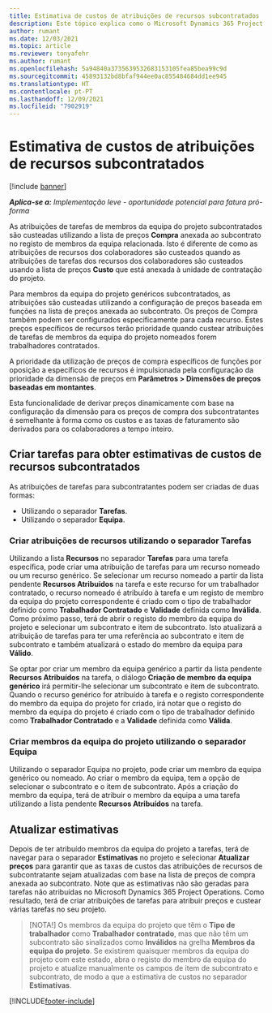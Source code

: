 ```yaml
---
title: Estimativa de custos de atribuições de recursos subcontratados
description: Este tópico explica como o Microsoft Dynamics 365 Project Operations calcula a estimativa de custos das atribuições de recursos subcontratados.
author: rumant
ms.date: 12/03/2021
ms.topic: article
ms.reviewer: tonyafehr
ms.author: rumant
ms.openlocfilehash: 5a94840a3735639532683153105fea85bea99c9d
ms.sourcegitcommit: 45893132bd8bfaf944ee0ac855484684dd1ee945
ms.translationtype: HT
ms.contentlocale: pt-PT
ms.lasthandoff: 12/09/2021
ms.locfileid: "7902919"
---
```

# <a name="cost-estimation-of-subcontracted-resource-assignments"></a>Estimativa de custos de atribuições de recursos subcontratados

[!include [banner](../../includes/dataverse-preview.md)]

_**Aplica-se a:** Implementação leve - oportunidade potencial para fatura pró-forma_

As atribuições de tarefas de membros da equipa do projeto subcontratados são custeadas utilizando a lista de preços **Compra** anexada ao subcontrato no registo de membros da equipa relacionada. Isto é diferente de como as atribuições de recursos dos colaboradores são custeados quando as atribuições de tarefas dos recursos dos colaboradores são custeados usando a lista de preços **Custo** que está anexada à unidade de contratação do projeto. 

Para membros da equipa do projeto genéricos subcontratados, as atribuições são custeadas utilizando a configuração de preços baseada em funções na lista de preços anexada ao subcontrato. Os preços de Compra também podem ser configurados especificamente para cada recurso. Estes preços específicos de recursos terão prioridade quando custear atribuições de tarefas de membros da equipa do projeto nomeados forem trabalhadores contratados. 

A prioridade da utilização de preços de compra específicos de funções por oposição a específicos de recursos é impulsionada pela configuração da prioridade da dimensão de preços em **Parâmetros > Dimensões de preços baseadas em montantes**.

Esta funcionalidade de derivar preços dinamicamente com base na configuração da dimensão para os preços de compra dos subcontratantes é semelhante à forma como os custos e as taxas de faturamento são derivados para os colaboradores a tempo inteiro. 

## <a name="creating-task-assignments-for-getting-cost-estimates-of-subcontractor-resources"></a>Criar tarefas para obter estimativas de custos de recursos subcontratados

As atribuições de tarefas para subcontratantes podem ser criadas de duas formas: 
- Utilizando o separador **Tarefas**.
- Utilizando o separador **Equipa**.

### <a name="creating-resources-assignments-using-the-tasks-tab"></a>Criar atribuições de recursos utilizando o separador Tarefas
Utilizando a lista **Recursos** no separador **Tarefas** para uma tarefa específica, pode criar uma atribuição de tarefas para um recurso nomeado ou um recurso genérico. Se selecionar um recurso nomeado a partir da lista pendente **Recursos Atribuídos** na tarefa e este recurso for um trabalhador contratado, o recurso nomeado é atribuído à tarefa e um registo de membro da equipa do projeto correspondente é criado com o tipo de trabalhador definido como **Trabalhador Contratado** e **Validade** definida como **Inválida**. Como próximo passo, terá de abrir o registo do membro da equipa do projeto e selecionar um subcontrato e item de subcontrato. Isto atualizará a atribuição de tarefas para ter uma referência ao subcontrato e item de subcontrato e também atualizará o estado do membro da equipa para **Válido**.

Se optar por criar um membro da equipa genérico a partir da lista pendente **Recursos Atribuídos** na tarefa, o diálogo **Criação de membro da equipa genérico** irá permitir-lhe selecionar um subcontrato e item de subcontrato. Quando o recurso genérico for atribuído à tarefa e o registo correspondente do membro da equipa do projeto for criado, irá notar que o registo do membro da equipa do projeto é criado com o tipo de trabalhador definido como **Trabalhador Contratado** e a **Validade** definida como **Válida**.

### <a name="creating-project-team-members-using-the-team-tab"></a>Criar membros da equipa do projeto utilizando o separador Equipa
Utilizando o separador Equipa no projeto, pode criar um membro da equipa genérico ou nomeado. Ao criar o membro da equipa, tem a opção de selecionar o subcontrato e o item de subcontrato. Após a criação do membro da equipa, terá de atribuir o membro da equipa a uma tarefa utilizando a lista pendente **Recursos Atribuídos** na tarefa. 

## <a name="updating-estimates"></a>Atualizar estimativas
Depois de ter atribuído membros da equipa do projeto a tarefas, terá de navegar para o separador **Estimativas** no projeto e selecionar **Atualizar preços** para garantir que as taxas de custos das atribuições de recursos de subcontratante sejam atualizadas com base na lista de preços de compra anexada ao subcontrato. Note que as estimativas não são geradas para tarefas não atribuídas no Microsoft Dynamics 365 Project Operations. Como resultado, terá de criar atribuições de tarefas para atribuir preços e custear várias tarefas no seu projeto. 

> [NOTA!] Os membros da equipa do projeto que têm o **Tipo de trabalhador** como **Trabalhador contratado**, mas que não têm um subcontrato são sinalizados como **Inválidos** na grelha **Membros da equipa do projeto**. Se existirem quaisquer membros da equipa do projeto com este estado, abra o registo do membro da equipa do projeto e atualize manualmente os campos de item de subcontrato e subcontrato, de modo a que a estimativa de custos no separador **Estimativas**. 


[!INCLUDE[footer-include](../../includes/footer-banner.md)]
